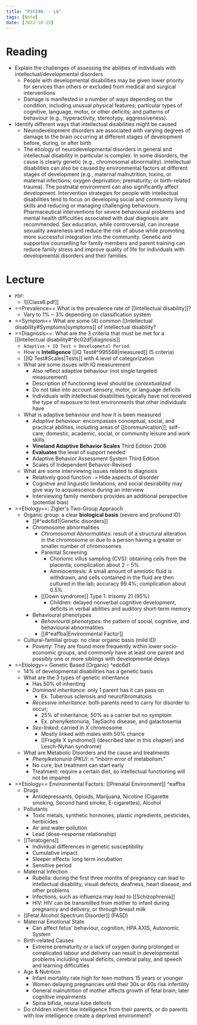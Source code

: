 ```yaml
---
title: "PSY240: - L6"
tags: [Note]
date: [2022-10-19]
---
```




# Reading

- Explain the challenges of assessing the abilities of individuals with intellectual/developmental disorders
    - People with developmental disabilities may be given lower priority for services than others or excluded from medical and surgical interventions
    - Damage is manifested in a number of ways depending on the condition, including unusual physical features; particular types of cognitive, language, motor, or other deficits; and patterns of behaviour (e.g., hyperactivity, stereotypy, aggressiveness).
- Identify different ways that intellectual disabilities might be caused
    - Neurodevelopment disorders are associated with varying degrees of damage to the brain occurring at different stages of development before, during, or after birth
    - The etiology of neurodevelopmental disorders in general and intellectual disability in particular is complex. In some disorders, the cause is clearly genetic (e.g., chromosomal abnormality). Intellectual disabilities can also be caused by environmental factors at different stages of development (e.g., maternal malnutrition, toxins, or maternal infections; oxygen deprivation; prematurity; or birth-related trauma). The postnatal environment can also significantly affect development. Intervention strategies for people with intellectual disabilities tend to focus on developing social and community living skills and reducing or managing challenging behaviours. Pharmaceutical interventions for severe behavioural problems and mental health difficulties associated with dual diagnosis are recommended. Sex education, while controversial, can increase sexuality awareness and reduce the risk of abuse while promoting more successful integration into the community. Genetic and supportive counselling for family members and parent training can reduce family stress and improve quality of life for individuals with developmental disorders and their families.

# Lecture

- `PDF`:
    - ![[Class6.pdf]]
- ==Prevalence== What is the prevalence rate of [[Intellectual disability]]?
    - Vary to $1\% - 3\%$ depending on classification system
- ==Symptom== What are some (4) common [[Intellectual disability#Symptoms|symptoms]] of intellectual disability?
- ==Diagnosis==: What are the 3 criteria that must be met for a [[Intellectual disability#^8c02df|diagnosis]]
    - `Adaptive + IQ Test + Developmetal Period`:
    - How is **Intelligence** [[IQ Test#^995568|measured]] (5 criteria)
    - [[IQ Test#Scales|Tests]] with 4 level of categorization
    - What are some issues with IQ measurement
        - Also reflect adaptive behaviour (not single targeted measurement)
        - Description of functioning level should be *contextualized*
        - Do not take into account sensory, motor, or language deficits
        - Individuals with intellectual disabilities typically have not received the type of exposure to test environments that other individuals have
    - What is adaptive behaviour and how it is been measured
        - *Adaptive behaviour*: encompasses conceptual, social, and practical abilities, including areas of [[communication]]; self-care; domestic, academic, social, or community leisure and work skills
        - **Vineland Adaptive Behavior Scales** Third Edition 2006
        - **Evaluates** the level of support needed
        - Adaptive Behavior Assessment System Third Edition
        - Scales of Independent Behavior-Revised
    - What are some interviewing issues related to diagnosis
        - Relatively good function `->` Hide aspects of disorder
        - Cognitive and linguistic limitations, and social desirability may give way to acquiescence during an interview
        - Interviewing family members provides an additional perspective (potential bias)
- ==Etiology==: Zigler's Two-Group Appraoch
    - Organic group: a clear **biological basis** (severe and profound ID)
        - [[#^edc6d1|Genetic disorders]]
        - Chromosome abnormalities
            - *Chromosomal Abnormalities*: result of a structural alteration in the chromosome or due to a person having a greater or smaller number of chromosomes
            - Parental Screening
                - Chorionic villus sampling (CVS): obtaining cells from the placenta; complication about $2-5\%$
                - Amniocentesis: A small amount of amniotic fluid is withdrawn, and cells contained in the fluid are then cultured in the lab; accuracy $99.4\%$; complication about $0.5\%$
            - [[Down syndrome]] Type 1: trisomy 21 ($95\%$)
                - Children: delayed nonverbal cognitive development, deficits in verbal abilities and auditory short-term memory
        - Behavioural phenotypes
            - *Behavioural phenotypes*: the pattern of social, cognitive, and behavioural abnormalities
            - [[#^eaffba|Environmental Factor]]
    - Cultural-familial group: no clear organic basis (mild ID)
        - Poverty: They are found more frequently within lower socio-economic groups, and commonly have at least one parent and possibly one or more siblings with developmental delays
- ==Etiology== Genetic Based (Organic) ^edc6d1
    - $14\%$ of developmental disabilities has a genetic basis
    - What are the 3 types of genetic inheritance
        - Has $50\%$ of inheriting
        - *Dominant inheritance*: only 1 parent has it can pass on
            - Ex. Tuberous sclerosis and neurofibromatosis
        - *Recessive inheritance*: both parents need to carry for disorder to occur;
            - $25\%$ of inheritance; $50\%$  as a carrier but no symptom
            - Ex. phenylketonuria, TaySachs disease, and galactosemia
        - *Sex-linked*: carried in $X$ chromosome
            - Mostly linked with males with $50\%$ chance
            - [[Fragile X syndrome]] (described later in this chapter) and Lesch-Nyhan syndrome)
    - What are Metabolic Disorders and the cause and treatments
        - *Phenylketonuria (PKU)*: n “inborn error of metabolism.”
        - No cure, but treatment can start early
        - Treatment: require a certain diet, so intellectual functioning will not be impaired
- ==Etiology== Environmental Factors: [[Prenatal Environment]] ^eaffba
    - Drugs
        - Antidepressants, Opioids, Marijuana, Nicotine (Cigarette smoking, Second hand smoke, E-cigarettes), Alcohol
    - Pollutants
        - Toxic metals, synthetic hormones, plastic ingredients, pesticides, herbicides
        - Air and water pollution
        - Lead (dose–response relationship)
    - [[Teratogens]]
        - Individual differences in genetic susceptibility
        - Cumulative impact
        - Sleeper effects: long term incubation
        - Sensitive period
    - Maternal Infection
        - Rubella: during the first three months of pregnancy can lead to intellectual disability, visual defects, deafness, heart disease, and other problems
        - Infections, such as influenza may lead to [[Schizophrenia]]
        - HIV: HIV can be transmitted from mother to infant during pregnancy and delivery, or through breast milk
    - [[Fetal Alcohol Spectrum Disorder]] (FASD)
    - Maternal Emotional State
        - Can affect fetus' behaviour, cognition, HPA AXIS, Autonomic System
    - Birth-related Causes
        - Extreme prematurity or a lack of oxygen during prolonged or complicated labour and delivery can result in developmental problems including visual deficits, cerebral palsy, and speech and learning difficulties
    - Age & Nutrition
        - Infant mortality rate high for teen mothers 15 years or younger
        - Women delaying pregnancies until their 30s or 40s risk infertility
        - General malnutrition of mother affects growth of fetal brain; later cognitive impairments
        - Spina bifida, neural tube defects
    - Do children inherit low intelligence from their parents, or do parents with low intelligence create a deprived environment?
